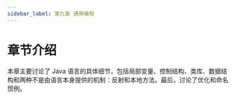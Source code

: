 ```yaml
---
sidebar_label: 第九章 通用编程
---
```


# 章节介绍
本章主要讨论了 Java 语言的具体细节，包括局部变量、控制结构、类库、数据结构和两种不是由语言本身提供的机制：反射和本地方法。最后，讨论了优化和命名惯例。
